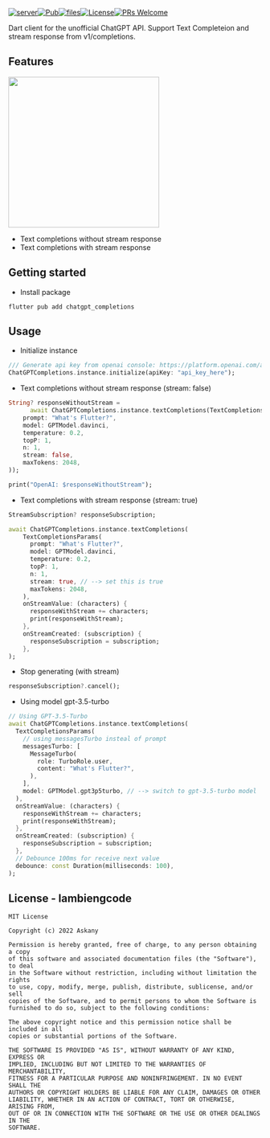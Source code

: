 <!--
This README describes the package. If you publish this package to pub.dev,
this README's contents appear on the landing page for your package.

For information about how to write a good package README, see the guide for
[writing package pages](https://dart.dev/guides/libraries/writing-package-pages).

For general information about developing packages, see the Dart guide for
[creating packages](https://dart.dev/guides/libraries/create-library-packages)
and the Flutter guide for
[developing packages and plugins](https://flutter.dev/developing-packages).
-->

[![server](https://img.shields.io/badge/chatgpt-server--stream--event-blue)](https://pub.dev/packages/chatgpt_completions)[![Pub](https://img.shields.io/pub/publisher/chatgpt_completions)](https://pub.dev/packages/chatgpt_completions)[![files](https://img.shields.io/github/directory-file-count/lambiengcode/chatgpt_completions)](https://github.com/lambiengcode/chatgpt_completions)[![License](https://img.shields.io/github/license/lambiengcode/chatgpt_completions)](https://github.com/lambiengcode/chatgpt_completions
)[![PRs Welcome](https://img.shields.io/badge/PRs-welcome-brightgreen.svg?style=flat&logo=github)](https://github.com/lambiengcode/chatgpt_completions
)

Dart client for the unofficial ChatGPT API. Support Text Completeion and stream response from v1/completions.

## Features

<img src="https://github.com/lambiengcode/chatgpt_completions/blob/main/screenshots/RPReplay_Final1677469870.gif?raw=true" width="300px" />

* Text completions without stream response
* Text completions with stream response

## Getting started

- Install package

```terminal
flutter pub add chatgpt_completions
```

## Usage

- Initialize instance

```dart
/// Generate api key from openai console: https://platform.openai.com/account/api-keys
ChatGPTCompletions.instance.initialize(apiKey: "api_key_here");
```

- Text completions without stream response (stream: false)

```dart
String? responseWithoutStream =
      await ChatGPTCompletions.instance.textCompletions(TextCompletionsParams(
    prompt: "What's Flutter?",
    model: GPTModel.davinci,
    temperature: 0.2,
    topP: 1,
    n: 1,
    stream: false,
    maxTokens: 2048,
));

print("OpenAI: $responseWithoutStream");
```

- Text completions with stream response (stream: true)

```dart
StreamSubscription? responseSubscription;

await ChatGPTCompletions.instance.textCompletions(
    TextCompletionsParams(
      prompt: "What's Flutter?",
      model: GPTModel.davinci,
      temperature: 0.2,
      topP: 1,
      n: 1,
      stream: true, // --> set this is true
      maxTokens: 2048,
    ),
    onStreamValue: (characters) {
      responseWithStream += characters;
      print(responseWithStream);
    },
    onStreamCreated: (subscription) {
      responseSubscription = subscription;
    },
);
```

- Stop generating (with stream)

```dart
responseSubscription?.cancel();
```

- Using model gpt-3.5-turbo

```dart
// Using GPT-3.5-Turbo
await ChatGPTCompletions.instance.textCompletions(
  TextCompletionsParams(
    // using messagesTurbo insteal of prompt
    messagesTurbo: [
      MessageTurbo(
        role: TurboRole.user,
        content: "What's Flutter?",
      ),
    ],
    model: GPTModel.gpt3p5turbo, // --> switch to gpt-3.5-turbo model
  ),
  onStreamValue: (characters) {
    responseWithStream += characters;
    print(responseWithStream);
  },
  onStreamCreated: (subscription) {
    responseSubscription = subscription;
  },
  // Debounce 100ms for receive next value
  debounce: const Duration(milliseconds: 100),
);
```


## License - lambiengcode

```terminal
MIT License

Copyright (c) 2022 Askany

Permission is hereby granted, free of charge, to any person obtaining a copy
of this software and associated documentation files (the "Software"), to deal
in the Software without restriction, including without limitation the rights
to use, copy, modify, merge, publish, distribute, sublicense, and/or sell
copies of the Software, and to permit persons to whom the Software is
furnished to do so, subject to the following conditions:

The above copyright notice and this permission notice shall be included in all
copies or substantial portions of the Software.

THE SOFTWARE IS PROVIDED "AS IS", WITHOUT WARRANTY OF ANY KIND, EXPRESS OR
IMPLIED, INCLUDING BUT NOT LIMITED TO THE WARRANTIES OF MERCHANTABILITY,
FITNESS FOR A PARTICULAR PURPOSE AND NONINFRINGEMENT. IN NO EVENT SHALL THE
AUTHORS OR COPYRIGHT HOLDERS BE LIABLE FOR ANY CLAIM, DAMAGES OR OTHER
LIABILITY, WHETHER IN AN ACTION OF CONTRACT, TORT OR OTHERWISE, ARISING FROM,
OUT OF OR IN CONNECTION WITH THE SOFTWARE OR THE USE OR OTHER DEALINGS IN THE
SOFTWARE.

```

